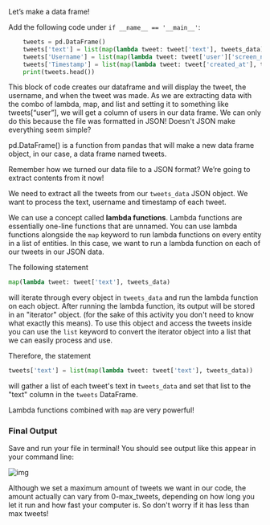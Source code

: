 Let’s make a data frame!

Add the following code under `if __name__ == '__main__'`:

```python
    tweets = pd.DataFrame()
    tweets['text'] = list(map(lambda tweet: tweet['text'], tweets_data))
    tweets['Username'] = list(map(lambda tweet: tweet['user']['screen_name'], tweets_data))
    tweets['Timestamp'] = list(map(lambda tweet: tweet['created_at'], tweets_data))
    print(tweets.head())
```
This block of code creates our dataframe and will display the tweet, the username, and when the tweet was made. As we are extracting data with the combo of lambda, map, and list and setting it to something like tweets[“user”], we will get a column of users in our data frame. We can only do this because the file was formatted in JSON! Doesn't JSON make everything seem simple?

pd.DataFrame() is a function from pandas that will make a new data frame object, in our case, a data frame named tweets. 

Remember how we turned our data file to a JSON format?  We’re going to extract contents from it now!

We need to extract all the tweets from our `tweets_data` JSON object. We want to process the text, username and timestamp of each tweet. 

We can use a concept called **lambda functions**. Lambda functions are essentially one-line functions that are unnamed. You can use lambda functions alongside the `map` keyword to run lambda functions on every entity in a list of entities. In this case, we want to run a lambda function on each of our tweets in our JSON data.

The following statement

 ```python
map(lambda tweet: tweet['text'], tweets_data)
 ```

will iterate through every object in `tweets_data` and run the lambda function on each object. After running the lambda function, its output will be stored in an "iterator" object. (for the sake of this activity you don't need to know what exactly this means). To use this object and access the tweets inside you can use the `list` keyword to convert the iterator object into a list that we can easily process and use.

Therefore, the statement

```python
tweets['text'] = list(map(lambda tweet: tweet['text'], tweets_data))
```

will gather a list of each tweet's text in `tweets_data` and set that list to the "text" column in the `tweets` DataFrame. 

Lambda functions combined with `map` are very powerful!

### Final Output

Save and run your file in terminal! You should see output like this appear in your command line:

![img](https://lh3.googleusercontent.com/04I4_BWj1bEd8mmfzZdMypvTOladUU9GifTrxcZXYpfQXyR-AMpNXyE1FXvERRkr5aphWdtlUiwXQflQT-ov-iTtAStKpveu9FmDsADf9dUaqkXjAWFL3lIjoUWw9h8GLmC_xYNYxyk)

Although we set a maximum amount of tweets we want in our code, the amount actually can vary from 0-max_tweets, depending on how long you let it run and how fast your computer is. So don't worry if it has less than max tweets!